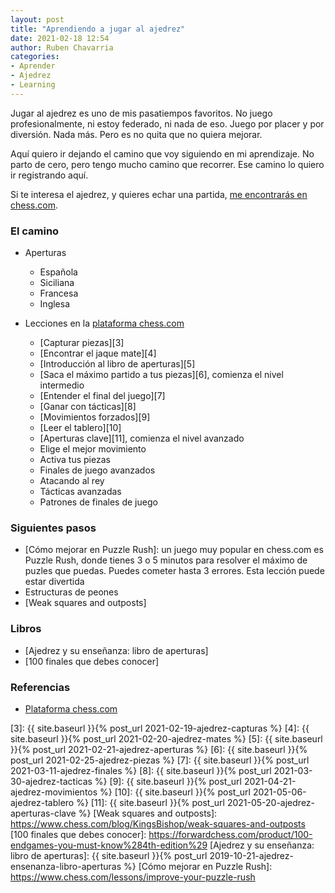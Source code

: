 ```yaml
---
layout: post
title: "Aprendiendo a jugar al ajedrez"
date: 2021-02-18 12:54
author: Ruben Chavarria
categories: 
- Aprender
- Ajedrez
- Learning
---
```


Jugar al ajedrez es uno de mis pasatiempos favoritos. No juego profesionalmente,
ni estoy federado, ni nada de eso. Juego por placer y por diversión. Nada más.
Pero es no quita que no quiera mejorar.

Aquí quiero ir dejando el camino que voy siguiendo en mi aprendizaje. No parto
de cero, pero tengo mucho camino que recorrer. Ese camino lo quiero ir registrando
aquí.

Si te interesa el ajedrez, y quieres echar una partida, 
[me encontrarás en chess.com][1].

<!-- more -->

### El camino

- Aperturas

    - Española
    - Siciliana
    - Francesa
    - Inglesa
    
- Lecciones en la [plataforma chess.com][2]

    - [Capturar piezas][3]
    - [Encontrar el jaque mate][4]
    - [Introducción al libro de aperturas][5]
    - [Saca el máximo partido a tus piezas][6], comienza el nivel intermedio
    - [Entender el final del juego][7]
    - [Ganar con tácticas][8]
    - [Movimientos forzados][9]
    - [Leer el tablero][10]
    - [Aperturas clave][11], comienza el nivel avanzado
    - Elige el mejor movimiento
    - Activa tus piezas
    - Finales de juego avanzados
    - Atacando al rey
    - Tácticas avanzadas
    - Patrones de finales de juego
    
### Siguientes pasos

- [Cómo mejorar en Puzzle Rush]: un juego muy popular en chess.com es Puzzle
Rush, donde tienes 3 o 5 minutos para resolver el máximo de puzles que puedas.
Puedes cometer hasta 3 errores. Esta lección puede estar divertida
- Estructuras de peones
- [Weak squares and outposts]

### Libros

- [Ajedrez y su enseñanza: libro de aperturas]
- [100 finales que debes conocer]

### Referencias

- [Plataforma chess.com][2]

[1]: https://www.chess.com/member/txingo
[2]: https://www.chess.com
[3]: {{ site.baseurl }}{% post_url 2021-02-19-ajedrez-capturas %}
[4]: {{ site.baseurl }}{% post_url 2021-02-20-ajedrez-mates %}
[5]: {{ site.baseurl }}{% post_url 2021-02-21-ajedrez-aperturas %}
[6]: {{ site.baseurl }}{% post_url 2021-02-25-ajedrez-piezas %}
[7]: {{ site.baseurl }}{% post_url 2021-03-11-ajedrez-finales %}
[8]: {{ site.baseurl }}{% post_url 2021-03-30-ajedrez-tacticas %}
[9]: {{ site.baseurl }}{% post_url 2021-04-21-ajedrez-movimientos %}
[10]: {{ site.baseurl }}{% post_url 2021-05-06-ajedrez-tablero %}
[11]: {{ site.baseurl }}{% post_url 2021-05-20-ajedrez-aperturas-clave %}
[Weak squares and outposts]: https://www.chess.com/blog/KingsBishop/weak-squares-and-outposts
[100 finales que debes conocer]: https://forwardchess.com/product/100-endgames-you-must-know%284th-edition%29
[Ajedrez y su enseñanza: libro de aperturas]: {{ site.baseurl }}{% post_url 2019-10-21-ajedrez-ensenanza-libro-aperturas %}
[Cómo mejorar en Puzzle Rush]: https://www.chess.com/lessons/improve-your-puzzle-rush
